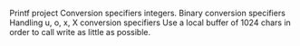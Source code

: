 Printf project
Conversion specifiers integers.
Binary conversion specifiers
Handling u, o, x, X conversion specifiers
Use a local buffer of 1024 chars in order to call write as little as possible.

